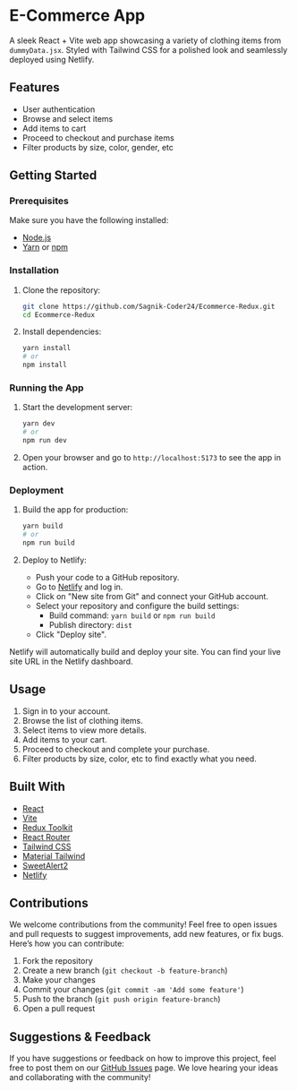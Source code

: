 # E-Commerce App

A sleek React + Vite web app showcasing a variety of clothing items from `dummyData.jsx`. Styled with Tailwind CSS for a polished look and seamlessly deployed using Netlify.

## Features

- User authentication
- Browse and select items
- Add items to cart
- Proceed to checkout and purchase items
- Filter products by size, color, gender, etc

## Getting Started

### Prerequisites

Make sure you have the following installed:

- [Node.js](https://nodejs.org/)
- [Yarn](https://yarnpkg.com/) or [npm](https://www.npmjs.com/)

### Installation

1. Clone the repository:

   ```bash
   git clone https://github.com/Sagnik-Coder24/Ecommerce-Redux.git
   cd Ecommerce-Redux
   ```

2. Install dependencies:

   ```bash
   yarn install
   # or
   npm install
   ```

### Running the App

1. Start the development server:

   ```bash
   yarn dev
   # or
   npm run dev
   ```

2. Open your browser and go to `http://localhost:5173` to see the app in action.

### Deployment

1. Build the app for production:

   ```bash
   yarn build
   # or
   npm run build
   ```

2. Deploy to Netlify:

   - Push your code to a GitHub repository.
   - Go to [Netlify](https://www.netlify.com/) and log in.
   - Click on "New site from Git" and connect your GitHub account.
   - Select your repository and configure the build settings:
     - Build command: `yarn build` or `npm run build`
     - Publish directory: `dist`
   - Click "Deploy site".

Netlify will automatically build and deploy your site. You can find your live site URL in the Netlify dashboard.

## Usage

1. Sign in to your account.
2. Browse the list of clothing items.
3. Select items to view more details.
4. Add items to your cart.
5. Proceed to checkout and complete your purchase.
6. Filter products by size, color, etc to find exactly what you need.

## Built With

- [React](https://reactjs.org/)
- [Vite](https://vitejs.dev/)
- [Redux Toolkit](https://redux-toolkit.js.org/)
- [React Router](https://reactrouter.com/)
- [Tailwind CSS](https://tailwindcss.com/)
- [Material Tailwind](https://www.material-tailwind.com/)
- [SweetAlert2](https://sweetalert2.github.io/)
- [Netlify](https://www.netlify.com/)

## Contributions

We welcome contributions from the community! Feel free to open issues and pull requests to suggest improvements, add new features, or fix bugs. Here’s how you can contribute:

1. Fork the repository
2. Create a new branch (`git checkout -b feature-branch`)
3. Make your changes
4. Commit your changes (`git commit -am 'Add some feature'`)
5. Push to the branch (`git push origin feature-branch`)
6. Open a pull request

## Suggestions & Feedback

If you have suggestions or feedback on how to improve this project, feel free to post them on our [GitHub Issues](https://github.com/Sagnik-Coder24/Ecommerce-Redux/issues) page. We love hearing your ideas and collaborating with the community!
